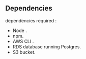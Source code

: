 ##  Dependencies

dependencies required :
- Node .
- npm.
- AWS CLI .
- RDS database running Postgres.
- S3 bucket.